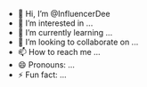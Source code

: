 - 👋 Hi, I’m @InfluencerDee
- 👀 I’m interested in ...
- 🌱 I’m currently learning ...
- 💞️ I’m looking to collaborate on ...
- 📫 How to reach me ...
- 😄 Pronouns: ...
- ⚡ Fun fact: ...

<!---
InfluencerDee/InfluencerDee is a ✨ special ✨ repository because its `README.md` (this file) appears on your GitHub profile.
You can click the Preview link to take a look at your changes.
--->
